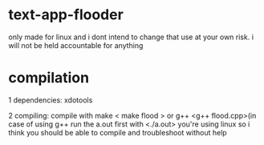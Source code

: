 # text-app-flooder

only made for linux and i dont intend to change that
use at your own risk. i will not be held accountable for anything
# compilation
1 dependencies:
xdotools


2 compiling:
compile with make < make flood >
or g++ <g++ flood.cpp>(in case of using g++ run the a.out first with <./a.out>
you're using linux so i think you should be able to compile and troubleshoot without help
